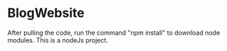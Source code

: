 # BlogWebsite

After pulling the code, run the command "npm install" to download node modules.
This is a nodeJs project.
